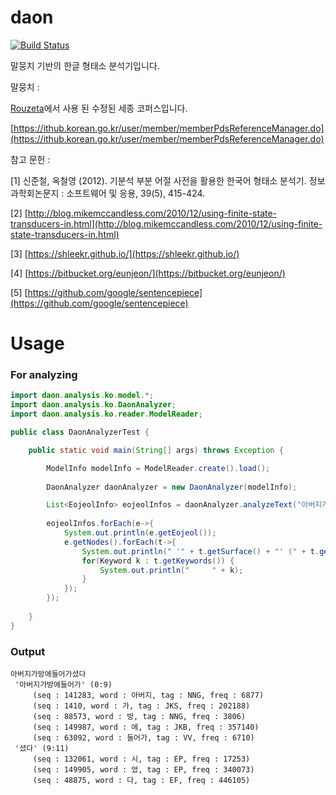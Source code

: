 # daon
[![Build Status](https://travis-ci.org/rasoio/daon.svg?branch=master)](https://travis-ci.org/rasoio/daon)

말뭉치 기반의 한글 형태소 분석기입니다.




말뭉치 :
 
[Rouzeta](https://shleekr.github.io/)에서 사용 된 수정된 세종 코퍼스입니다.

[https://ithub.korean.go.kr/user/member/memberPdsReferenceManager.do](https://ithub.korean.go.kr/user/member/memberPdsReferenceManager.do)



참고 문헌 :

[1] 신준철, 옥철영 (2012). 기분석 부분 어절 사전을 활용한 한국어 형태소 분석기. 정보과학회논문지 : 소프트웨어 및 응용, 39(5), 415-424.

[2] [http://blog.mikemccandless.com/2010/12/using-finite-state-transducers-in.html](http://blog.mikemccandless.com/2010/12/using-finite-state-transducers-in.html)

[3] [https://shleekr.github.io/](https://shleekr.github.io/)

[4] [https://bitbucket.org/eunjeon/](https://bitbucket.org/eunjeon/)

[5] [https://github.com/google/sentencepiece](https://github.com/google/sentencepiece)

# Usage

### For analyzing

```java
import daon.analysis.ko.model.*;
import daon.analysis.ko.DaonAnalyzer;
import daon.analysis.ko.reader.ModelReader;

public class DaonAnalyzerTest {

    public static void main(String[] args) throws Exception {

        ModelInfo modelInfo = ModelReader.create().load();
        
        DaonAnalyzer daonAnalyzer = new DaonAnalyzer(modelInfo);

        List<EojeolInfo> eojeolInfos = daonAnalyzer.analyzeText("아버지가방에들어가셨다");
        
        eojeolInfos.forEach(e->{
            System.out.println(e.getEojeol());
            e.getNodes().forEach(t->{
                System.out.println(" '" + t.getSurface() + "' (" + t.getOffset() + ":" + (t.getOffset() + t.getLength()) + ")");
                for(Keyword k : t.getKeywords()) {
                    System.out.println("     " + k);
                }
            });
        });
      
    }
}

```

### Output

```$xslt
아버지가방에들어가셨다
 '아버지가방에들어가' (0:9)
     (seq : 141283, word : 아버지, tag : NNG, freq : 6877)
     (seq : 1410, word : 가, tag : JKS, freq : 202188)
     (seq : 88573, word : 방, tag : NNG, freq : 3806)
     (seq : 149987, word : 에, tag : JKB, freq : 357140)
     (seq : 63092, word : 들어가, tag : VV, freq : 6710)
 '셨다' (9:11)
     (seq : 132061, word : 시, tag : EP, freq : 17253)
     (seq : 149905, word : 었, tag : EP, freq : 340073)
     (seq : 48875, word : 다, tag : EF, freq : 446105)
```

